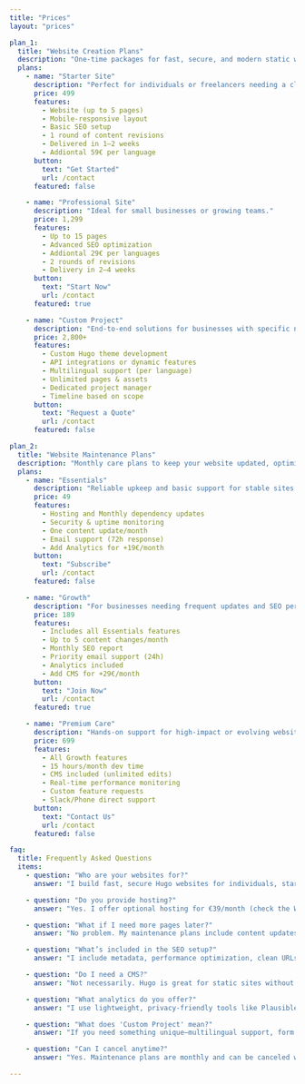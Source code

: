 ```yaml
---
title: "Prices"
layout: "prices"

plan_1:
  title: "Website Creation Plans"
  description: "One-time packages for fast, secure, and modern static websites.<br> **- Hosting available for 39€/month -**"
  plans:
    - name: "Starter Site"
      description: "Perfect for individuals or freelancers needing a clean web presence."
      price: 499
      features:
        - Website (up to 5 pages)
        - Mobile-responsive layout
        - Basic SEO setup
        - 1 round of content revisions
        - Delivered in 1–2 weeks
        - Addiontal 59€ per language 
      button:
        text: "Get Started"
        url: /contact
      featured: false

    - name: "Professional Site"
      description: "Ideal for small businesses or growing teams."
      price: 1,299
      features:
        - Up to 15 pages
        - Advanced SEO optimization
        - Addiontal 29€ per languages 
        - 2 rounds of revisions
        - Delivery in 2–4 weeks
      button:
        text: "Start Now"
        url: /contact
      featured: true

    - name: "Custom Project"
      description: "End-to-end solutions for businesses with specific needs."
      price: 2,800+
      features:
        - Custom Hugo theme development
        - API integrations or dynamic features
        - Multilingual support (per language)
        - Unlimited pages & assets
        - Dedicated project manager
        - Timeline based on scope
      button:
        text: "Request a Quote"
        url: /contact
      featured: false

plan_2:
  title: "Website Maintenance Plans"
  description: "Monthly care plans to keep your website updated, optimized, and secure."
  plans:
    - name: "Essentials"
      description: "Reliable upkeep and basic support for stable sites."
      price: 49
      features:
        - Hosting and Monthly dependency updates
        - Security & uptime monitoring
        - One content update/month
        - Email support (72h response)
        - Add Analytics for +19€/month
      button:
        text: "Subscribe"
        url: /contact
      featured: false

    - name: "Growth"
      description: "For businesses needing frequent updates and SEO performance tracking."
      price: 189
      features:
        - Includes all Essentials features
        - Up to 5 content changes/month
        - Monthly SEO report
        - Priority email support (24h)
        - Analytics included
        - Add CMS for +29€/month
      button:
        text: "Join Now"
        url: /contact
      featured: true

    - name: "Premium Care"
      description: "Hands-on support for high-impact or evolving websites."
      price: 699
      features:
        - All Growth features
        - 15 hours/month dev time
        - CMS included (unlimited edits)
        - Real-time performance monitoring
        - Custom feature requests
        - Slack/Phone direct support
      button:
        text: "Contact Us"
        url: /contact
      featured: false

faq:
  title: Frequently Asked Questions
  items:
    - question: "Who are your websites for?"
      answer: "I build fast, secure Hugo websites for individuals, startups, small businesses, and growing companies that want performance without bloated code or expensive maintenance."

    - question: "Do you provide hosting?"
      answer: "Yes. I offer optional hosting for €39/month (check the Website Maintenance Plans), which includes SSL, fast global delivery (via CDN), and continuous deployment from Git."

    - question: "What if I need more pages later?"
      answer: "No problem. My maintenance plans include content updates, and I offer add-on services to expand your site as your needs grow."

    - question: "What’s included in the SEO setup?"
      answer: "I include metadata, performance optimization, clean URLs, and structured HTML. On the Professional and Growth tiers, I also perform monthly SEO health checks."

    - question: "Do I need a CMS?"
      answer: "Not necessarily. Hugo is great for static sites without a database. But if you prefer editing content yourself, I offer optional CMS integration (+€29/month) using DecapCMS or similar."

    - question: "What analytics do you offer?"
      answer: "I use lightweight, privacy-friendly tools like Plausible, Umami or Google Anlaytics. These are GDPR-compliant and give you clear visitor insights without invasive tracking."

    - question: "What does 'Custom Project' mean?"
      answer: "If you need something unique—multilingual support, form integrations, client portals, or custom features—I’ll scope the project with you and build exactly what you need."

    - question: "Can I cancel anytime?"
      answer: "Yes. Maintenance plans are monthly and can be canceled with a 7-day notice. Website builds are one-time unless we agree on a retainer."

---
```

